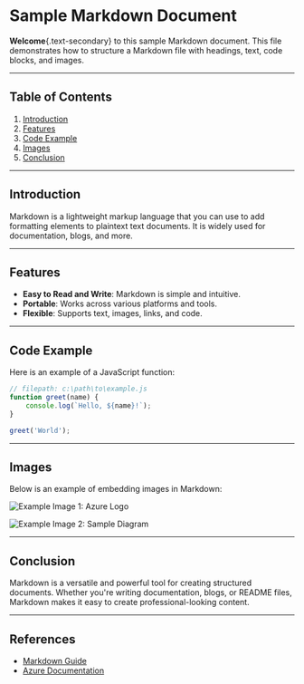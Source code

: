 # Sample Markdown Document

**Welcome**{.text-secondary} to this sample Markdown document. This file demonstrates how to structure a Markdown file with headings, text, code blocks, and images.

---

## Table of Contents

1. [Introduction](#introduction)
2. [Features](#features)
3. [Code Example](#code-example)
4. [Images](#images)
5. [Conclusion](#conclusion)

---

## Introduction

Markdown is a lightweight markup language that you can use to add formatting elements to plaintext text documents. It is widely used for documentation, blogs, and more.

---

## Features

- **Easy to Read and Write**: Markdown is simple and intuitive.
- **Portable**: Works across various platforms and tools.
- **Flexible**: Supports text, images, links, and code.

---

## Code Example

Here is an example of a JavaScript function:

```javascript
// filepath: c:\path\to\example.js
function greet(name) {
    console.log(`Hello, ${name}!`);
}

greet('World');
```

---

## Images

Below is an example of embedding images in Markdown:

![Example Image 1: Azure Logo](https://upload.wikimedia.org/wikipedia/commons/a/a8/Microsoft_Azure_Logo.svg)

![Example Image 2: Sample Diagram](https://samples-files.com/samples/images/png/480-360-sample.png)

---

## Conclusion

Markdown is a versatile and powerful tool for creating structured documents. Whether you're writing documentation, blogs, or README files, Markdown makes it easy to create professional-looking content.

---

## References

- [Markdown Guide](https://www.markdownguide.org/)
- [Azure Documentation](https://learn.microsoft.com/en-us/azure/?product=popular)

